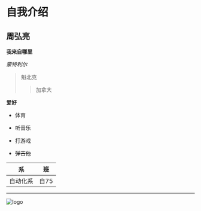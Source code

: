 # 自我介绍

## 周弘亮

**我来自哪里**

*蒙特利尔*

> 魁北克
>
> > 加拿大

**爱好**

- 体育

- 听音乐
- 打游戏
- ~~弹吉他~~

| 系       | 班   |
| -------- | ---- |
| 自动化系 | 自75 |

---

![logo](https://upload.wikimedia.org/wikipedia/commons/thumb/4/48/Markdown-mark.svg/1280px-Markdown-mark.svg.png)


